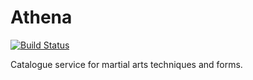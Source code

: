 # Athena

[![Build Status](https://dev.azure.com/karlsenjonarild/Olympus/_apis/build/status/Aletheia?branchName=master)](https://dev.azure.com/karlsenjonarild/Olympus/_build/latest?definitionId=5&branchName=master)

Catalogue service for martial arts techniques and forms.
